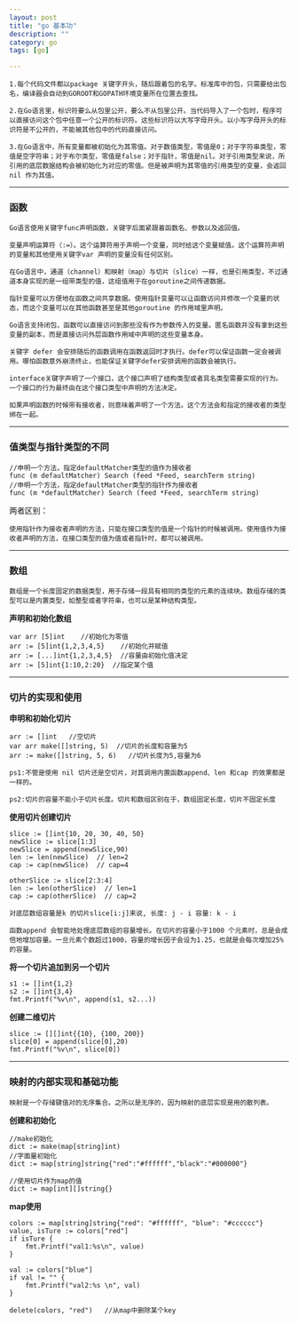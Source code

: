 ```yaml
---
layout: post
title: "go 基本功"
description: ""
category: go
tags: [go]

---
```


    1.每个代码文件都以package 关键字开头，随后跟着包的名字。标准库中的包，只需要给出包名，编译器会自动到GOROOT和GOPATH环境变量所在位置去查找。

    2.在Go语言里，标识符要么从包里公开，要么不从包里公开。当代码导入了一个包时，程序可以直接访问这个包中任意一个公开的标识符。这些标识符以大写字母开头。以小写字母开头的标识符是不公开的，不能被其他包中的代码直接访问。

    3.在Go语言中，所有变量都被初始化为其零值。对于数值类型，零值是0；对于字符串类型，零值是空字符串；对于布尔类型，零值是false；对于指针，零值是nil。对于引用类型来说，所引用的底层数据结构会被初始化为对应的零值。但是被声明为其零值的引用类型的变量，会返回nil 作为其值。

---

### 函数

    Go语言使用关键字func声明函数，关键字后面紧跟着函数名、参数以及返回值。

    变量声明运算符（:=）。这个运算符用于声明一个变量，同时给这个变量赋值。这个运算符声明的变量和其他使用关键字var 声明的变量没有任何区别。
    
    在Go语言中，通道（channel）和映射（map）与切片（slice）一样，也是引用类型，不过通道本身实现的是一组带类型的值，这组值用于在goroutine之间传递数据。
    
    指针变量可以方便地在函数之间共享数据。使用指针变量可以让函数访问并修改一个变量的状态，而这个变量可以在其他函数甚至是其他goroutine 的作用域里声明。
    
    Go语言支持闭包，函数可以直接访问到那些没有作为参数传入的变量。匿名函数并没有拿到这些变量的副本，而是直接访问外层函数作用域中声明的这些变量本身。
    
    关键字 defer 会安排随后的函数调用在函数返回时才执行。defer可以保证函数一定会被调用。哪怕函数意外崩溃终止，也能保证关键字defer安排调用的函数会被执行。
    
    interface关键字声明了一个接口，这个接口声明了结构类型或者具名类型需要实现的行为。一个接口的行为最终由在这个接口类型中声明的方法决定。

    如果声明函数的时候带有接收者，则意味着声明了一个方法。这个方法会和指定的接收者的类型绑在一起。

---

### 值类型与指针类型的不同

```
//申明一个方法，指定defaultMatcher类型的值作为接收者
func (m defaultMatcher) Search (feed *Feed, searchTerm string)
//申明一个方法，指定defaultMatcher类型的指针作为接收者
func (m *defaultMatcher) Search (feed *Feed, searchTerm string)
```

两者区别：

    使用指针作为接收者声明的方法，只能在接口类型的值是一个指针的时候被调用。使用值作为接收者声明的方法，在接口类型的值为值或者指针时，都可以被调用。

---

### 数组

    数组是一个长度固定的数据类型，用于存储一段具有相同的类型的元素的连续块。数组存储的类型可以是内置类型，如整型或者字符串，也可以是某种结构类型。

**声明和初始化数组**

```
var arr [5]int    //初始化为零值
arr := [5]int{1,2,3,4,5}    //初始化并赋值
arr := [...]int{1,2,3,4,5}  //容量由初始化值决定
arr := [5]int{1:10,2:20}  //指定某个值
```
---

### 切片的实现和使用

**申明和初始化切片**

```
arr := []int   //空切片
var arr make([]string, 5)  //切片的长度和容量为5
arr := make([]string, 5, 6)   //切片长度为5,容量为6
```
    ps1:不管是使用 nil 切片还是空切片，对其调用内置函数append、len 和cap 的效果都是一样的。

    ps2:切片的容量不能小于切片长度。切片和数组区别在于，数组固定长度，切片不固定长度


**使用切片创建切片**

```
slice := []int{10, 20, 30, 40, 50}
newSlice := slice[1:3]
newSlice = append(newSlice,90)
len := len(newSlice)  // len=2
cap := cap(newSlice)  // cap=4 

otherSlice := slice[2:3:4]
len := len(otherSlice)  // len=1
cap := cap(otherSlice)  // cap=2 
```

    对底层数组容量是k 的切片slice[i:j]来说, 长度: j - i 容量: k - i

    函数append 会智能地处理底层数组的容量增长。在切片的容量小于1000 个元素时，总是会成倍地增加容量。一旦元素个数超过1000，容量的增长因子会设为1.25，也就是会每次增加25%的容量。

**将一个切片追加到另一个切片**

```
s1 := []int{1,2}
s2 := []int{3,4}
fmt.Printf("%v\n", append(s1, s2...))
```

**创建二维切片**

```
slice := [][]int{{10}, {100, 200}}
slice[0] = append(slice[0],20)
fmt.Printf("%v\n", slice[0])
```
---

### 映射的内部实现和基础功能

    映射是一个存储键值对的无序集合。之所以是无序的，因为映射的底层实现是用的散列表。

**创建和初始化**

```
//make初始化
dict := make(map[string]int)
//字面量初始化
dict := map[string]string{"red":"#ffffff","black":"#000000"}

//使用切片作为map的值
dict := map[int][]string{}
```

**map使用**

```
colors := map[string]string{"red": "#ffffff", "blue": "#cccccc"}
value, isTure := colors["red"]
if isTure {
    fmt.Printf("val1:%s\n", value)
}

val := colors["blue"]
if val != "" {
    fmt.Printf("val2:%s \n", val)
}

delete(colors, "red")   //从map中删除某个key

```